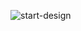 ![start-design](https://user-images.githubusercontent.com/41495265/77210433-5f716000-6ad7-11ea-8b43-8ec495755a43.png)

